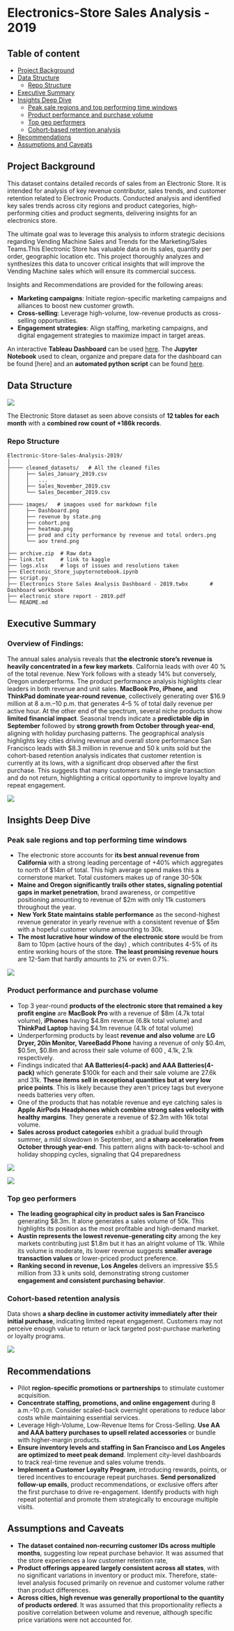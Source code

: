 # Electronics-Store Sales Analysis - 2019


## Table of content
- [Project Background](#project-background)
- [Data Structure](#data-structure)
  - [Repo Structure](#repo-structure)
- [Executive Summary](#executive-summary)
- [Insights Deep Dive](#insights-deep-dive)
  - [Peak sale regions and top performing time windows](#peak-sale-regions-and-top-performing-time-windows)
  - [Product performance and purchase volume](#product-performance-and-purchase-volume)
  - [Top geo performers](#top-geo-performers)
  - [Cohort-based retention analysis](#cohort-based-retention-analysis)
- [Recommendations](#recommendations)
- [Assumptions and Caveats](#assumptions-and-caveats)




## Project Background

This dataset contains detailed records of sales from an Electronic Store. It is intended for
analysis of key revenue contributor, sales trends, and customer retention  related to Electronic
Products. Conducted analysis and identified key sales trends across city regions and product categories, high-performing cities and product segments, delivering insights for an electronics store.

The ultimate goal was to leverage this analysis to inform strategic decisions regarding Vending
Machine Sales and Trends for the Marketing/Sales Teams.This Electronic Store has valuable data on its sales, quantity per order, geographic location etc. This project thoroughly analyzes and synthesizes this data to uncover critical insights that will improve the Vending
Machine sales which will ensure its commercial success.

Insights and Recommendations are provided for the following areas:
- **Marketing campaigns**: Initiate region-specific marketing campaigns and alliances to boost new customer growth. 
- **Cross-selling**: Leverage high-volume, low-revenue products as cross-selling opportunities. 
- **Engagement strategies**: Align staffing, marketing campaigns, and digital engagement strategies to maximize impact in target areas.

An interactive **Tableau Dashboard** can be used [here](https://github.com/omer3bd/Electronic-Store-Sales-Analysis-2019/blob/master/Electronic_Store_jupyternotebook%20.ipynb).
The **Jupyter Notebook** used to clean, organize and prepare data for the dashboard can be
found [here] and an **automated python script** can be found [here](https://github.com/omer3bd/Electronic-Store-Sales-Analysis-2019/blob/master/script.py).



## Data Structure

![](images/Electronic%20Store%20ERD.png)

The Electronic Store dataset as seen above consists of **12 tables for each month** with a **combined row count of +186k records**.



### Repo Structure
```plaintext
Electronic-Store-Sales-Analysis-2019/
│
├──── cleaned_datasets/	  # All the cleaned files
│     ├── Sales_January_2019.csv
│     │   ...
│     ├── Sales_November_2019.csv
│     └── Sales_December_2019.csv
│
├──── images/	# imagoes used for markdown file
│     ├── Dashboard.png
│     ├── revenue by state.png
│     ├── cohort.png
│     ├── heatmap.png
│     ├── prod and city performance by revenue and total orders.png
│     └── aov trend.png
│
├── archive.zip	 # Raw data
├── link.txt	 # link to kaggle
├── logs.xlsx	 # logs of issues and resolutions taken
├── Electronic_Store_jupyternotebook.ipynb
├── script.py
├── Electronics Store Sales Analysis Dashboard - 2019.twbx		 # Dashboard workbook
├── electronic store report - 2019.pdf
└── README.md
```

## Executive Summary

### Overview of Findings:
The annual sales analysis reveals that **the electronic store’s revenue is heavily concentrated in a few key markets**. California leads with over 40 % of the total revenue. New York follows with a steady 14% but conversely, Oregon underperforms. The product performance analysis highlights clear leaders in both revenue and unit sales. **MacBook Pro, iPhone, and ThinkPad dominate year-round revenue**, collectively generating over \$16.9 million at 8 a.m.–10 p.m. that generates 4–5 % of total daily revenue per active hour. At the other end of the spectrum, several niche products show **limited financial impact**. Seasonal trends indicate a **predictable dip in September** followed by **strong growth from October through year-end**, aligning with holiday purchasing patterns. The geographical analysis highlights key cities driving revenue and overall store performance San Francisco leads with $8.3 million in revenue and 50 k units sold but the cohort-based retention analysis indicates that customer retention is currently at its lows, with a significant drop observed after the first purchase. This suggests that many customers make a single transaction and do not return, highlighting a critical opportunity to improve loyalty and repeat engagement.

![](images/Dashboard.png)


## Insights Deep Dive

### Peak sale regions and top performing time windows

- The electronic store accounts for **its best annual revenue from California** with a strong leading percentage of +40% which aggregates to north of $14m of total. This high average spend makes this a cornerstone market. Total customers makes up of range 30-50k
- **Maine and Oregon significantly trails other states, signaling potential gaps in market penetration**, brand awareness, or competitive positioning amounting to revenue of $2m with only 11k customers throughout the year.
- **New York State maintains stable performance** as the second-highest revenue generator in yearly revenue with a consistent revenue of $5m with a hopeful customer volume amounting to 30k.
- **The most lucrative hour window of the electronic store** would be from 8am to 10pm (active hours of the day) , which contributes 4-5% of its entire working hours of the store. **The least promising revenue hours** are 12-5am that hardly amounts to 2% or even 0.7%.

![](images/revenue%20by%20state.png)


### Product performance and purchase volume

- Top 3 year-round **products of the electronic store that remained a key profit engine** are **MacBook Pro** with a revenue of \$8m (4.7k total volume), **iPhones** having \$4.8m revenue (6.8k total volume) and **ThinkPad Laptop** having \$4.1m revenue (4.1k of total volume) 
- Underperforming products by least **revenue and also volume** are **LG Dryer, 20in Monitor, VareeBadd Phone** having a revenue of only \$0.4m, \$0.5m, \$0.8m and across their sale volume of 600 , 4.1k, 2.1k respectively.
- Findings indicated that **AA Batteries(4-pack) and AAA Batteries(4-pack)** which generate \$100k for  each and their sale volume are 27.6k and 31k. **These items sell in exceptional quantities but at very low price points**. This is likely because they aren't pricey tags but everyone needs batteries very often.
- One of the products that has notable revenue and eye catching sales is **Apple AirPods Headphones which combine strong sales velocity with healthy margins**. They generate a revenue of \$2.3m with 16k total volume. 
- **Sales across product categories** exhibit a gradual build through summer, a mild slowdown in September, and **a sharp acceleration from October through year-end**. This pattern aligns with back-to-school and holiday shopping cycles, signaling that Q4 preparedness

![](images/prod%20and%20city%20performance%20by%20revenue%20and%20total%20orders.png)

![](images/product%20revenue%20seasons.png)

### Top geo performers

- **The leading geographical city in product sales is San Francisco** generating $8.3m. It alone generates a sales volume of 50k. This highlights its position as the most profitable and high-demand market.
- **Austin represents the lowest revenue-generating city** among the key markets contributing just \$1.8m but it has an alright volume of 11k. While its volume is moderate, its lower revenue suggests **smaller average transaction values** or lower-priced product preference.
- **Ranking second in revenue, Los Angeles** delivers an impressive $5.5 million from 33 k units sold, demonstrating strong customer **engagement and consistent purchasing behavior**.


### Cohort-based retention analysis

Data shows **a sharp decline in customer activity immediately after their initial purchase**, indicating limited repeat engagement. Customers may not perceive enough value to return or lack targeted post-purchase marketing or loyalty programs.

![](images/cohort.png)


## Recommendations

- Pilot **region-specific promotions or partnerships** to stimulate customer acquisition.
- **Concentrate staffing, promotions, and online engagement** during 8 a.m.–10 p.m. Consider scaled-back overnight operations to reduce labor costs while maintaining essential services.
- Leverage High-Volume, Low-Revenue Items for Cross-Selling. **Use AA and AAA battery purchases to upsell related accessories** or bundle with higher-margin products.
- **Ensure inventory levels and staffing in San Francisco and Los Angeles are optimized to meet peak demand**. Implement city-level dashboards to track real-time revenue and sales volume trends.
- **Implement a Customer Loyalty Program**, introducing rewards, points, or tiered incentives to encourage repeat purchases. **Send personalized follow-up emails**, product recommendations, or exclusive offers after the first purchase to drive re-engagement. Identify products with high repeat potential and promote them strategically to encourage multiple visits.

## Assumptions and Caveats

- **The dataset contained non-recurring customer IDs across multiple months**, suggesting low repeat purchase behavior. It was assumed that the store experiences a low customer retention rate,
- **Product offerings appeared largely consistent across all states**, with no significant variations in inventory or product mix. Therefore, state-level analysis focused primarily on revenue and customer volume rather than product differences.
- **Across cities, high revenue was generally proportional to the quantity of products ordered**. It was assumed that this proportionality reflects a positive correlation between volume and revenue, although specific price variations were not accounted for.